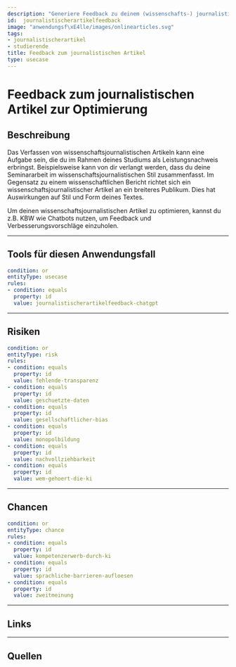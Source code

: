```yaml
---
description: "Generiere Feedback zu deinem (wissenschafts-) journalistischen Artikel."
id:  journalistischerartikelfeedback
image: "anwendungsf\xE4lle/images/onlinearticles.svg" 
tags:
- journalistischerartikel
- studierende
title: Feedback zum journalistischen Artikel
type: usecase
---
```




# Feedback zum journalistischen Artikel zur Optimierung

## Beschreibung

Das Verfassen von wissenschaftsjournalistischen Artikeln kann eine Aufgabe sein, die du im Rahmen deines Studiums als Leistungsnachweis erbringst. Beispielsweise kann von dir verlangt werden, dass du deine Seminararbeit im wissenschaftsjournalistischen Stil zusammenfasst. Im Gegensatz zu einem wissenschaftlichen Bericht richtet sich ein wissenschaftsjournalistischer Artikel an ein breiteres Publikum. Dies hat Auswirkungen auf Stil und Form deines Textes.

Um deinen wissenschaftsjournalistischen Artikel zu optimieren, kannst du z.B. KBW wie Chatbots nutzen, um Feedback und Verbesserungsvorschläge einzuholen.

---


## Tools für diesen Anwendungsfall

```yaml
condition: or
entityType: usecase
rules:
- condition: equals
  property: id
  value: journalistischerartikelfeedback-chatgpt
```

---

## Risiken


```yaml
condition: or
entityType: risk
rules:
- condition: equals
  property: id
  value: fehlende-transparenz
- condition: equals
  property: id
  value: geschuetzte-daten
- condition: equals
  property: id
  value: gesellschaftlicher-bias
- condition: equals
  property: id
  value: monopolbildung
- condition: equals
  property: id
  value: nachvollziehbarkeit
- condition: equals
  property: id
  value: wem-gehoert-die-ki
```


---


## Chancen


```yaml
condition: or
entityType: chance
rules:
- condition: equals
  property: id
  value: kompetenzerwerb-durch-ki
- condition: equals
  property: id
  value: sprachliche-barrieren-aufloesen
- condition: equals
  property: id
  value: zweitmeinung
```


---

## Links
  

---

## Quellen



